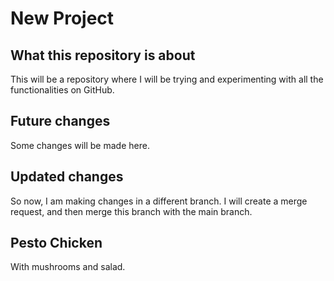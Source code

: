 # New Project
## What this repository is about

This will be a repository where I will be trying and experimenting with all the functionalities on GitHub.

## Future changes
Some changes will be made here.

## Updated changes
So now, I am making changes in a different branch. I will create a merge request, and then merge this branch with the main branch.

## Pesto Chicken
With mushrooms and salad.
